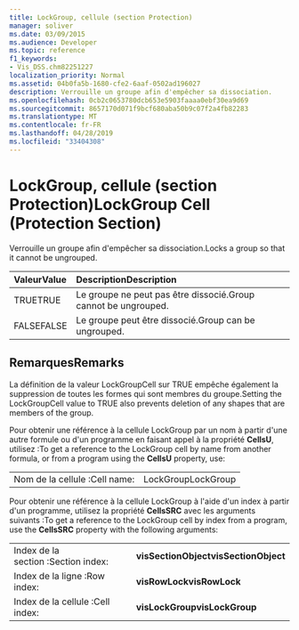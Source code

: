 ```yaml
---
title: LockGroup, cellule (section Protection)
manager: soliver
ms.date: 03/09/2015
ms.audience: Developer
ms.topic: reference
f1_keywords:
- Vis_DSS.chm82251227
localization_priority: Normal
ms.assetid: 04b0fa5b-1680-cfe2-6aaf-0502ad196027
description: Verrouille un groupe afin d'empêcher sa dissociation.
ms.openlocfilehash: 0cb2c0653780dcb653e5903faaaa0ebf30ea9d69
ms.sourcegitcommit: 8657170d071f9bcf680aba50b9c07f2a4fb82283
ms.translationtype: MT
ms.contentlocale: fr-FR
ms.lasthandoff: 04/28/2019
ms.locfileid: "33404308"
---
```

# <a name="lockgroup-cell-protection-section"></a><span data-ttu-id="f0ec5-103">LockGroup, cellule (section Protection)</span><span class="sxs-lookup"><span data-stu-id="f0ec5-103">LockGroup Cell (Protection Section)</span></span>

<span data-ttu-id="f0ec5-104">Verrouille un groupe afin d'empêcher sa dissociation.</span><span class="sxs-lookup"><span data-stu-id="f0ec5-104">Locks a group so that it cannot be ungrouped.</span></span>
  
|<span data-ttu-id="f0ec5-105">**Valeur**</span><span class="sxs-lookup"><span data-stu-id="f0ec5-105">**Value**</span></span>|<span data-ttu-id="f0ec5-106">**Description**</span><span class="sxs-lookup"><span data-stu-id="f0ec5-106">**Description**</span></span>|
|:-----|:-----|
|<span data-ttu-id="f0ec5-107">TRUE</span><span class="sxs-lookup"><span data-stu-id="f0ec5-107">TRUE</span></span>  <br/> |<span data-ttu-id="f0ec5-108">Le groupe ne peut pas être dissocié.</span><span class="sxs-lookup"><span data-stu-id="f0ec5-108">Group cannot be ungrouped.</span></span>  <br/> |
|<span data-ttu-id="f0ec5-109">FALSE</span><span class="sxs-lookup"><span data-stu-id="f0ec5-109">FALSE</span></span>  <br/> |<span data-ttu-id="f0ec5-110">Le groupe peut être dissocié.</span><span class="sxs-lookup"><span data-stu-id="f0ec5-110">Group can be ungrouped.</span></span>  <br/> |
   
## <a name="remarks"></a><span data-ttu-id="f0ec5-111">Remarques</span><span class="sxs-lookup"><span data-stu-id="f0ec5-111">Remarks</span></span>

<span data-ttu-id="f0ec5-112">La définition de la valeur LockGroupCell sur TRUE empêche également la suppression de toutes les formes qui sont membres du groupe.</span><span class="sxs-lookup"><span data-stu-id="f0ec5-112">Setting the LockGroupCell value to TRUE also prevents deletion of any shapes that are members of the group.</span></span>
  
<span data-ttu-id="f0ec5-113">Pour obtenir une référence à la cellule LockGroup par un nom à partir d'une autre formule ou d'un programme en faisant appel à la propriété **CellsU**, utilisez :</span><span class="sxs-lookup"><span data-stu-id="f0ec5-113">To get a reference to the LockGroup cell by name from another formula, or from a program using the **CellsU** property, use:</span></span> 
  
|||
|:-----|:-----|
|<span data-ttu-id="f0ec5-114">Nom de la cellule :</span><span class="sxs-lookup"><span data-stu-id="f0ec5-114">Cell name:</span></span>  <br/> |<span data-ttu-id="f0ec5-115">LockGroup</span><span class="sxs-lookup"><span data-stu-id="f0ec5-115">LockGroup</span></span>  <br/> |
   
<span data-ttu-id="f0ec5-116">Pour obtenir une référence à la cellule LockGroup à l'aide d'un index à partir d'un programme, utilisez la propriété **CellsSRC** avec les arguments suivants :</span><span class="sxs-lookup"><span data-stu-id="f0ec5-116">To get a reference to the LockGroup cell by index from a program, use the **CellsSRC** property with the following arguments:</span></span> 
  
|||
|:-----|:-----|
|<span data-ttu-id="f0ec5-117">Index de la section :</span><span class="sxs-lookup"><span data-stu-id="f0ec5-117">Section index:</span></span>  <br/> |<span data-ttu-id="f0ec5-118">**visSectionObject**</span><span class="sxs-lookup"><span data-stu-id="f0ec5-118">**visSectionObject**</span></span> <br/> |
|<span data-ttu-id="f0ec5-119">Index de la ligne :</span><span class="sxs-lookup"><span data-stu-id="f0ec5-119">Row index:</span></span>  <br/> |<span data-ttu-id="f0ec5-120">**visRowLock**</span><span class="sxs-lookup"><span data-stu-id="f0ec5-120">**visRowLock**</span></span> <br/> |
|<span data-ttu-id="f0ec5-121">Index de la cellule :</span><span class="sxs-lookup"><span data-stu-id="f0ec5-121">Cell index:</span></span>  <br/> |<span data-ttu-id="f0ec5-122">**visLockGroup**</span><span class="sxs-lookup"><span data-stu-id="f0ec5-122">**visLockGroup**</span></span> <br/> |
   

